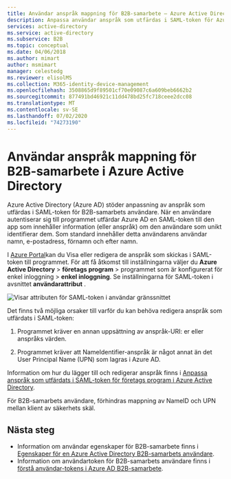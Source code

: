 ```yaml
---
title: Användar anspråk mappning för B2B-samarbete – Azure Active Directory
description: Anpassa användar anspråk som utfärdas i SAML-token för Azure Active Directory (Azure AD) B2B-användare.
services: active-directory
ms.service: active-directory
ms.subservice: B2B
ms.topic: conceptual
ms.date: 04/06/2018
ms.author: mimart
author: msmimart
manager: celestedg
ms.reviewer: elisolMS
ms.collection: M365-identity-device-management
ms.openlocfilehash: 3508865d9f89501cf70e09087c6a609beb6662b2
ms.sourcegitcommit: 877491bd46921c11dd478bd25fc718ceee2dcc08
ms.translationtype: MT
ms.contentlocale: sv-SE
ms.lasthandoff: 07/02/2020
ms.locfileid: "74273190"
---
```

# <a name="b2b-collaboration-user-claims-mapping-in-azure-active-directory"></a>Användar anspråk mappning för B2B-samarbete i Azure Active Directory

Azure Active Directory (Azure AD) stöder anpassning av anspråk som utfärdas i SAML-token för B2B-samarbets användare. När en användare autentiserar sig till programmet utfärdar Azure AD en SAML-token till den app som innehåller information (eller anspråk) om den användare som unikt identifierar dem. Som standard innehåller detta användarens användar namn, e-postadress, förnamn och efter namn.

I [Azure Portal](https://portal.azure.com)kan du Visa eller redigera de anspråk som skickas i SAML-token till programmet. För att få åtkomst till inställningarna väljer du **Azure Active Directory**  >  **företags program** > programmet som är konfigurerat för enkel inloggning > **enkel inloggning**. Se inställningarna för SAML-token i avsnittet **användarattribut** .

![Visar attributen för SAML-token i användar gränssnittet](media/claims-mapping/view-claims-in-saml-token.png)

Det finns två möjliga orsaker till varför du kan behöva redigera anspråk som utfärdats i SAML-token:

1. Programmet kräver en annan uppsättning av anspråk-URI: er eller anspråks värden.

2. Programmet kräver att NameIdentifier-anspråk är något annat än det User Principal Name (UPN) som lagras i Azure AD.

Information om hur du lägger till och redigerar anspråk finns i [Anpassa anspråk som utfärdats i SAML-token för företags program i Azure Active Directory](../develop/active-directory-saml-claims-customization.md).

För B2B-samarbets användare, förhindras mappning av NameID och UPN mellan klient av säkerhets skäl.

## <a name="next-steps"></a>Nästa steg

- Information om användar egenskaper för B2B-samarbete finns i [Egenskaper för en Azure Active Directory B2B-samarbets användare](user-properties.md).
- Information om användartoken för B2B-samarbets användare finns i [förstå användar-tokens i Azure AD B2B-samarbete](user-token.md).

